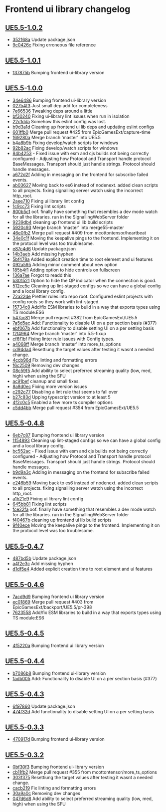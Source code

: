 # Frontend ui library changelog

<!-- BEGIN -->

## [UE5.5-1.0.2](github-work:mcottontensor/PixelStreamingInfrastructure.git/releases/tag/lib-frontend-ui-UE5.5-1.0.2)

- [352168a](github-work:mcottontensor/PixelStreamingInfrastructure.git/commit/352168a) Update package.json
- [9c0426c](github-work:mcottontensor/PixelStreamingInfrastructure.git/commit/9c0426c) Fixing erroneous file reference

## [UE5.5-1.0.1](github-work:mcottontensor/PixelStreamingInfrastructure.git/releases/tag/lib-frontend-ui-UE5.5-1.0.1)

- [137875b](github-work:mcottontensor/PixelStreamingInfrastructure.git/commit/137875b) Bumping frontend ui-library version

## [UE5.5-1.0.0](github-work:mcottontensor/PixelStreamingInfrastructure.git/releases/tag/lib-frontend-ui-UE5.5-1.0.0)

- [34e6486](github-work:mcottontensor/PixelStreamingInfrastructure.git/commit/34e6486) Bumping frontend ui-library version
- [027b4f3](github-work:mcottontensor/PixelStreamingInfrastructure.git/commit/027b4f3) Just small dep add for completeness
- [7e66536](github-work:mcottontensor/PixelStreamingInfrastructure.git/commit/7e66536) Tweaking deps around a little
- [bf30240](github-work:mcottontensor/PixelStreamingInfrastructure.git/commit/bf30240) Fixing ui-library lint issues when run in isolation
- [22c1dda](github-work:mcottontensor/PixelStreamingInfrastructure.git/commit/22c1dda) Somehow this eslint config was lost.
- [b9d3a1d](github-work:mcottontensor/PixelStreamingInfrastructure.git/commit/b9d3a1d) Cleaning up frontend ui lib deps and updating eslint configs
- [601ffb0](github-work:mcottontensor/PixelStreamingInfrastructure.git/commit/601ffb0) Merge pull request #425 from EpicGamesExt/capture-time
- [f69280a](github-work:mcottontensor/PixelStreamingInfrastructure.git/commit/f69280a) Merge branch 'master' into UE5.5
- [b4a8b9b](github-work:mcottontensor/PixelStreamingInfrastructure.git/commit/b4a8b9b) Fixing develop/watch scripts for windows
- [92b82ac](github-work:mcottontensor/PixelStreamingInfrastructure.git/commit/92b82ac) Fixing develop/watch scripts for windows
- [84b4253](github-work:mcottontensor/PixelStreamingInfrastructure.git/commit/84b4253) - Fixed issue with esm and cjs builds not being correctly configured - Adjusting how Protocol and Transport handle protocol BaseMessages. Transport should just handle strings. Protocol should handle messages.
- [a672d2f](github-work:mcottontensor/PixelStreamingInfrastructure.git/commit/a672d2f) Adding in messaging on the frontend for subscribe failed events.
- [ab03627](github-work:mcottontensor/PixelStreamingInfrastructure.git/commit/ab03627) Moving back to es6 instead of nodenext. added clean scripts to all projects. fixing signalling server watch using the incorrect http\_root.
- [2aee710](github-work:mcottontensor/PixelStreamingInfrastructure.git/commit/2aee710) Fixing ui library lint config
- [1c9cc73](github-work:mcottontensor/PixelStreamingInfrastructure.git/commit/1c9cc73) Fixing lint scripts
- [800b5c1](github-work:mcottontensor/PixelStreamingInfrastructure.git/commit/800b5c1) oof. finally have something that resembles a dev mode watch for all the libraries. run  in the SignallingWebServer folder
- [9239db4](github-work:mcottontensor/PixelStreamingInfrastructure.git/commit/9239db4) cleaning up frontend ui lib build scripts
- [5920c93](github-work:mcottontensor/PixelStreamingInfrastructure.git/commit/5920c93) Merge branch 'master' into merge55-master
- [46e0fb2](github-work:mcottontensor/PixelStreamingInfrastructure.git/commit/46e0fb2) Merge pull request #409 from mcottontensor/heartbeat
- [34e0c1f](github-work:mcottontensor/PixelStreamingInfrastructure.git/commit/34e0c1f) Moving the keepalive pings to the frontend. Implementing it on the protocol level was too troublesome.
- [e87c4d6](github-work:mcottontensor/PixelStreamingInfrastructure.git/commit/e87c4d6) Update package.json
- [14b3aeb](github-work:mcottontensor/PixelStreamingInfrastructure.git/commit/14b3aeb) Add missing hyphen
- [5bf478a](github-work:mcottontensor/PixelStreamingInfrastructure.git/commit/5bf478a) Added explicit creation time to root element and ui features
- [092a595](github-work:mcottontensor/PixelStreamingInfrastructure.git/commit/092a595) Adding minor comment about new option
- [185b4f1](github-work:mcottontensor/PixelStreamingInfrastructure.git/commit/185b4f1) Adding option to hide controls on fullscreen
- [136a7ae](github-work:mcottontensor/PixelStreamingInfrastructure.git/commit/136a7ae) Forgot to readd this
- [b301521](github-work:mcottontensor/PixelStreamingInfrastructure.git/commit/b301521) Option to hide the QP indicator when the connection is good.
- [512ce5c](github-work:mcottontensor/PixelStreamingInfrastructure.git/commit/512ce5c) Cleaning up lint-staged configs so we can have a global config and a local library config.
- [72a22de](github-work:mcottontensor/PixelStreamingInfrastructure.git/commit/72a22de) Prettier rules into repo root. Configured eslint projects with config roots so they work with lint-staged.
- [15734c8](github-work:mcottontensor/PixelStreamingInfrastructure.git/commit/15734c8) Add/fix ESM libraries to build in a way that exports types using TS module:ES6
- [b47ac81](github-work:mcottontensor/PixelStreamingInfrastructure.git/commit/b47ac81) Merge pull request #382 from EpicGamesExt/UE5.5
- [7a5d5ac](github-work:mcottontensor/PixelStreamingInfrastructure.git/commit/7a5d5ac) Add: Functionality to disable UI on a per section basis (#377)
- [ebf067b](github-work:mcottontensor/PixelStreamingInfrastructure.git/commit/ebf067b) Add functionality to disable setting UI on a per setting basis
- [f2f4964](github-work:mcottontensor/PixelStreamingInfrastructure.git/commit/f2f4964) Merge branch 'master' into 5.5-fixup
- [cf6f1bf](github-work:mcottontensor/PixelStreamingInfrastructure.git/commit/cf6f1bf) Fixing linter rule issues with Config types.
- [a4068ff](github-work:mcottontensor/PixelStreamingInfrastructure.git/commit/a4068ff) Merge branch 'master' into more\_ts\_options
- [cd94da4](github-work:mcottontensor/PixelStreamingInfrastructure.git/commit/cd94da4) Resettiung the target values after testing it wasnt a needed change.
- [4ccb96d](github-work:mcottontensor/PixelStreamingInfrastructure.git/commit/4ccb96d) Fix linting and formatting errors
- [f6c2509](github-work:mcottontensor/PixelStreamingInfrastructure.git/commit/f6c2509) Removing dev changes
- [08c59f5](github-work:mcottontensor/PixelStreamingInfrastructure.git/commit/08c59f5) Add ability to select preferred streaming quality (low, med, high) when using the SFU
- [ac91bef](github-work:mcottontensor/PixelStreamingInfrastructure.git/commit/ac91bef) cleanup and small fixes.
- [8a8d0ec](github-work:mcottontensor/PixelStreamingInfrastructure.git/commit/8a8d0ec) Fixing more version issues
- [c292c77](github-work:mcottontensor/PixelStreamingInfrastructure.git/commit/c292c77) Disabling a lint rule that seems to fall over
- [b27c83d](github-work:mcottontensor/PixelStreamingInfrastructure.git/commit/b27c83d) Upping typescript version to at least 5
- [4f2c0c5](github-work:mcottontensor/PixelStreamingInfrastructure.git/commit/4f2c0c5) Enabled a few more ts compiler options
- [c5dd4bb](github-work:mcottontensor/PixelStreamingInfrastructure.git/commit/c5dd4bb) Merge pull request #354 from EpicGamesExt/UE5.5

## [UE5.5-0.4.8](github-work:mcottontensor/PixelStreamingInfrastructure.git/releases/tag/lib-frontend-ui-UE5.5-0.4.8)

- [6eb7c87](github-work:mcottontensor/PixelStreamingInfrastructure.git/commit/6eb7c87) Bumping frontend ui library version
- [1154893](github-work:mcottontensor/PixelStreamingInfrastructure.git/commit/1154893) Cleaning up lint-staged configs so we can have a global config and a local library config.
- [bc552ac](github-work:mcottontensor/PixelStreamingInfrastructure.git/commit/bc552ac) - Fixed issue with esm and cjs builds not being correctly configured - Adjusting how Protocol and Transport handle protocol BaseMessages. Transport should just handle strings. Protocol should handle messages.
- [b9d9a3c](github-work:mcottontensor/PixelStreamingInfrastructure.git/commit/b9d9a3c) Adding in messaging on the frontend for subscribe failed events.
- [e246b59](github-work:mcottontensor/PixelStreamingInfrastructure.git/commit/e246b59) Moving back to es6 instead of nodenext. added clean scripts to all projects. fixing signalling server watch using the incorrect http\_root.
- [a1b21e9](github-work:mcottontensor/PixelStreamingInfrastructure.git/commit/a1b21e9) Fixing ui library lint config
- [645bb81](github-work:mcottontensor/PixelStreamingInfrastructure.git/commit/645bb81) Fixing lint scripts
- [fce22fa](github-work:mcottontensor/PixelStreamingInfrastructure.git/commit/fce22fa) oof. finally have something that resembles a dev mode watch for all the libraries. run  in the SignallingWebServer folder
- [f40467b](github-work:mcottontensor/PixelStreamingInfrastructure.git/commit/f40467b) cleaning up frontend ui lib build scripts
- [9f40ece](github-work:mcottontensor/PixelStreamingInfrastructure.git/commit/9f40ece) Moving the keepalive pings to the frontend. Implementing it on the protocol level was too troublesome.

## [UE5.5-0.4.7](github-work:mcottontensor/PixelStreamingInfrastructure.git/releases/tag/lib-frontend-ui-UE5.5-0.4.7)

- [487bd5b](github-work:mcottontensor/PixelStreamingInfrastructure.git/commit/487bd5b) Update package.json
- [a4f2e3c](github-work:mcottontensor/PixelStreamingInfrastructure.git/commit/a4f2e3c) Add missing hyphen
- [d1df5e4](github-work:mcottontensor/PixelStreamingInfrastructure.git/commit/d1df5e4) Added explicit creation time to root element and ui features

## [UE5.5-0.4.6](github-work:mcottontensor/PixelStreamingInfrastructure.git/releases/tag/lib-frontend-ui-UE5.5-0.4.6)

- [7acd9d9](github-work:mcottontensor/PixelStreamingInfrastructure.git/commit/7acd9d9) Bumping frontend ui library version
- [ec01869](github-work:mcottontensor/PixelStreamingInfrastructure.git/commit/ec01869) Merge pull request #403 from EpicGamesExt/backport/UE5.5/pr-398
- [7623558](github-work:mcottontensor/PixelStreamingInfrastructure.git/commit/7623558) Add/fix ESM libraries to build in a way that exports types using TS module:ES6

## [UE5.5-0.4.5](github-work:mcottontensor/PixelStreamingInfrastructure.git/releases/tag/lib-frontend-ui-UE5.5-0.4.5)

- [4f5220a](github-work:mcottontensor/PixelStreamingInfrastructure.git/commit/4f5220a) Bumping frontend ui library version

## [UE5.5-0.4.4](github-work:mcottontensor/PixelStreamingInfrastructure.git/releases/tag/lib-frontend-ui-UE5.5-0.4.4)

- [b7086b8](github-work:mcottontensor/PixelStreamingInfrastructure.git/commit/b7086b8) Bumping frontend ui-library version
- [1adb005](github-work:mcottontensor/PixelStreamingInfrastructure.git/commit/1adb005) Add: Functionality to disable UI on a per section basis (#377)

## [UE5.5-0.4.3](github-work:mcottontensor/PixelStreamingInfrastructure.git/releases/tag/lib-frontend-ui-UE5.5-0.4.3)

- [6f97860](github-work:mcottontensor/PixelStreamingInfrastructure.git/commit/6f97860) Update package.json
- [474f32d](github-work:mcottontensor/PixelStreamingInfrastructure.git/commit/474f32d) Add functionality to disable setting UI on a per setting basis

## [UE5.5-0.3.3](github-work:mcottontensor/PixelStreamingInfrastructure.git/releases/tag/lib-frontend-ui-UE5.5-0.3.3)

- [470917d](github-work:mcottontensor/PixelStreamingInfrastructure.git/commit/470917d) Bumping frontend ui-library version

## [UE5.5-0.3.2](github-work:mcottontensor/PixelStreamingInfrastructure.git/releases/tag/lib-frontend-ui-UE5.5-0.3.2)

- [0bf30f3](github-work:mcottontensor/PixelStreamingInfrastructure.git/commit/0bf30f3) Bumping frontend ui-library version
- [cb11fb2](github-work:mcottontensor/PixelStreamingInfrastructure.git/commit/cb11fb2) Merge pull request #355 from mcottontensor/more\_ts\_options
- [303f375](github-work:mcottontensor/PixelStreamingInfrastructure.git/commit/303f375) Resettiung the target values after testing it wasnt a needed change.
- [cacb219](github-work:mcottontensor/PixelStreamingInfrastructure.git/commit/cacb219) Fix linting and formatting errors
- [30a9a0c](github-work:mcottontensor/PixelStreamingInfrastructure.git/commit/30a9a0c) Removing dev changes
- [047d6d8](github-work:mcottontensor/PixelStreamingInfrastructure.git/commit/047d6d8) Add ability to select preferred streaming quality (low, med, high) when using the SFU
